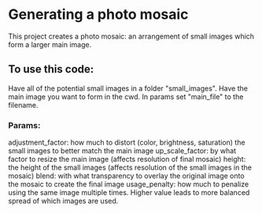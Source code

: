 # Generating a photo mosaic
This project creates a photo mosaic: an arrangement of small images which form a larger main image.

## To use this code:

Have all of the potential small images in a folder "small_images".
Have the main image you want to form in the cwd. In params set "main_file" to the filename.

### Params:

adjustment_factor: how much to distort (color, brightness, saturation) the small images to better match the main image
up_scale_factor: by what factor to resize the main image (affects resolution of final mosaic)
height: the height of the small images (affects resolution of the small images in the mosaic)
blend: with what transparency to overlay the original image onto the mosaic to create the final image
usage_penalty: how much to penalize using the same image multiple times. Higher value leads to more balanced spread of which images are used.
